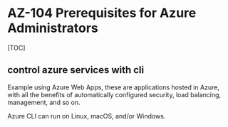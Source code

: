 # AZ-104 Prerequisites for Azure Administrators

[TOC]

## control azure services with cli

Example using Azure Web Apps, these are applications hosted in Azure, with all the benefits of automatically configured security, load balancing, management, and so on.

Azure CLI can run on Linux, macOS, and/or Windows.

